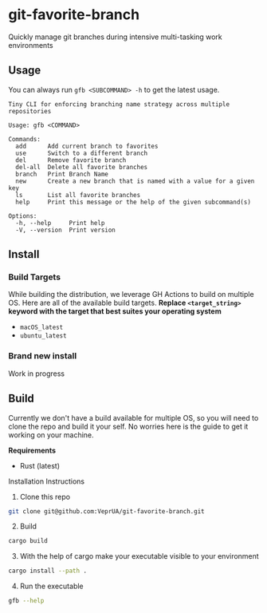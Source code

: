 # git-favorite-branch

Quickly manage git branches during intensive multi-tasking work environments

## Usage

You can always run `gfb <SUBCOMMAND> -h` to get the latest usage.

```
Tiny CLI for enforcing branching name strategy across multiple repositories

Usage: gfb <COMMAND>

Commands:
  add      Add current branch to favorites
  use      Switch to a different branch
  del      Remove favorite branch
  del-all  Delete all favorite branches
  branch   Print Branch Name
  new      Create a new branch that is named with a value for a given key
  ls       List all favorite branches
  help     Print this message or the help of the given subcommand(s)

Options:
  -h, --help     Print help
  -V, --version  Print version

```

## Install

### Build Targets

While building the distribution, we leverage GH Actions to build on multiple OS. Here are all of the available build targets. **Replace `<target_string>` keyword with the target that best suites your operating system**

- `macOS_latest`
- `ubuntu_latest`

### Brand new install

Work in progress

## Build

Currently we don't have a build available for multiple OS, so you will need to clone the repo and build it your self. No worries here is the guide to get it working on your machine.

**Requirements**

- Rust (latest)

Installation Instructions

1. Clone this repo

```bash
git clone git@github.com:VeprUA/git-favorite-branch.git
```

2. Build

```bash
cargo build
```

3. With the help of cargo make your executable visible to your environment

```bash
cargo install --path .
```

4. Run the executable

```bash
gfb --help
```
